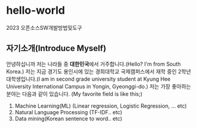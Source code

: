 # hello-world
2023 오픈소스SW개발방법및도구

## 자기소개(Introduce Myself)
안녕하십니까 저는 나라들 중 **대한민국**에서 거주합니다.(Hello? I'm from South Korea.)
저는 지금 경기도 용인시에 있는 경희대학교 국제캠퍼스에서 재학 중인 2학년 대학생입니다.(I am in second grade university student at Kyung Hee University International Campus in Yongin, Gyeonggi-do.)
저는 가장 좋아하는 분야는 다음과 같이 있습니다. (My favorite field is like this;)

1. Machine Learning(ML) (Linear regression, Logistic Regression, ... etc)
2. Natural Language Processing (TF-IDF.. etc)
3. Data mining(Korean sentence to word.. etc)

